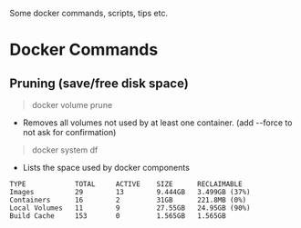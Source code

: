 Some docker commands, scripts, tips etc.

# Docker Commands
## Pruning (save/free disk space)

> docker volume prune
* Removes all volumes not used by at least one container. (add --force to not ask for confirmation)

> docker system df
* Lists the space used by docker components
```
TYPE            TOTAL     ACTIVE    SIZE      RECLAIMABLE
Images          29        13        9.444GB   3.499GB (37%)
Containers      16        2         31GB      221.8MB (0%)
Local Volumes   11        9         27.55GB   24.95GB (90%)
Build Cache     153       0         1.565GB   1.565GB
```
